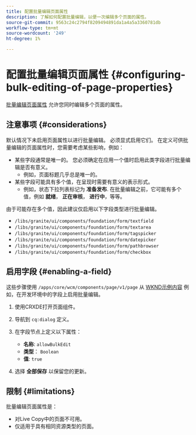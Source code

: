 ```yaml
---
title: 配置批量编辑页面属性
description: 了解如何配置批量编辑，以便一次编辑多个页面的属性。
source-git-commit: 9563c24c2794f8209494891da1a4a5a3360781db
workflow-type: tm+mt
source-wordcount: '249'
ht-degree: 1%

---
```



# 配置批量编辑页面属性 {#configuring-bulk-editing-of-page-properties}

[批量编辑页面属性](/help/sites-cloud/authoring/fundamentals/page-properties.md#from-the-sites-console-multiple-pages) 允许您同时编辑多个页面的属性。

## 注意事项 {#considerations}

默认情况下未启用页面属性以进行批量编辑。 必须显式启用它们。 在定义可供批量编辑的页面属性时，您需要考虑某些影响，例如：

* 某些字段通常是唯一的。 您必须确定在应用一个值时启用此类字段进行批量编辑是否有意义。
   * 例如，页面标题几乎总是唯一的。
* 某些字段可能具有多个值，在呈现时需要有意义的表示形式。
   * 例如，状态下拉列表标记为 **准备发布**. 在批量编辑之前，它可能有多个值，例如 **就绪**， **正在审核**， **进行中**，等等。

由于可能存在多个值，因此建议仅启用以下字段类型进行批量编辑。

* `/libs/granite/ui/components/foundation/form/textfield`
* `/libs/granite/ui/components/foundation/form/textarea`
* `/libs/granite/ui/components/foundation/form/tagspicker`
* `/libs/granite/ui/components/foundation/form/datepicker`
* `/libs/granite/ui/components/foundation/form/pathbrowser`
* `/libs/granite/ui/components/foundation/form/checkbox`

## 启用字段 {#enabling-a-field}

这些步骤使用 `/apps/core/wcm/components/page/v1/page` 从 [WKND示例内容](/help/implementing/developing/introduction/develop-wknd-tutorial.md) 例如，在开发环境中的字段上启用批量编辑。

1. 使用CRXDE打开页面组件。
1. 导航到 `cq:dialog` 定义。
1. 在字段节点上定义以下属性：

   * **名称**: `allowBulkEdit`
   * **类型**： `Boolean`
   * **值**: `true`

1. 选择 **全部保存** 以保留您的更新。

## 限制 {#limitations}

批量编辑页面属性是：

* 对Live Copy中的页面不可用。
* 仅适用于具有相同资源类型的页面。
